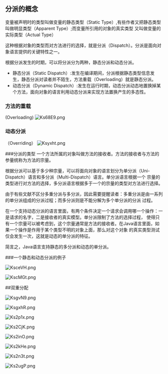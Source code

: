 
## 分派的概念
变量被声明时的类型叫做变量的静态类型（Static Type）,有些作者又把静态类型叫做明显类型（Apparent Type）;而变量所引用的对象的真实类型
又叫做变量的实际类型（Actual Type）

这种根据对象的类型而对方法进行的选择，就是分派（Dispatch）。分派是面向对象语言提供的关键特性之一。

根据分派发生的时期，可以将分派分为两种，静态分派和动态分派。

- 静态分派（Static Dispatch）:发生在编译期间，分派根据静态类型信息发生，静态分派对读者并不陌生，方法重载（Overloading）就是静态分派。
- 动态分派（Dynamic Dispatch）:发生在运行时期，动态分派动态地置换掉某个方法，面向对象的语言利用动态分派来实现方法置换产生的多态性。

### 方法的重载
(Overloading)
![Ks68E9.png](https://s2.ax1x.com/2019/10/27/Ks68E9.png)
### 动态分派
（Overriding）
![Ksyxht.png](https://s2.ax1x.com/2019/10/27/Ksyxht.png)

###分派的类型
一个方法所属的对象叫做方法的接收者。方法的接收者与方法的参量统称为方法的宗量。

根据分派可以基于多少种宗量，可以将面向对象的语言划分为单分派（Uni-Dispatch）语言和多分派（Multi-Dispatch）语言。单分派语言根据一个
宗量的类型进行对方法的选择，多分派语言根据多于一个的宗量的类型对方法进行选择。

由于有些文献不区分多重分派与多分派，因此需要提醒读者：多重分派是由一系列的单分派组成的分派过程；而多分派则是不能分解为多个单分派的分派
过程。

在一个支持动态分派的语言里面，有两个条件决定一个请求会调用哪一个操作：一是请求的名字，二是接收者的真实模型。单分派限制了方法的选择过程，
使得只有一个宗量可以被考虑到，这个宗量通常是方法的接收者。在Java语言里面，如果一个操作是作用于某个类型不明的对象上面，那么对这个对象
的真实类型测试仅会发生一次，这就是动态的单分派的特征。

简言之，Java语言支持静态的多分派和动态的单分派。

###一个静态和动态分派的例子

![KsceVH.png](https://s2.ax1x.com/2019/10/27/KsceVH.png)

![KscMGt.png](https://s2.ax1x.com/2019/10/27/KscMGt.png)

##双重分配

![KsgvN9.png](https://s2.ax1x.com/2019/10/27/KsgvN9.png)

![KsgxhR.png](https://s2.ax1x.com/2019/10/27/KsgxhR.png)

![Ks2p1x.png](https://s2.ax1x.com/2019/10/27/Ks2p1x.png)

![Ks2CjK.png](https://s2.ax1x.com/2019/10/27/Ks2CjK.png)

![Ks2inO.png](https://s2.ax1x.com/2019/10/27/Ks2inO.png)

![Ks2kHe.png](https://s2.ax1x.com/2019/10/27/Ks2kHe.png)

![Ks2n3t.png](https://s2.ax1x.com/2019/10/27/Ks2n3t.png)

![Ks2ugP.png](https://s2.ax1x.com/2019/10/27/Ks2ugP.png)










